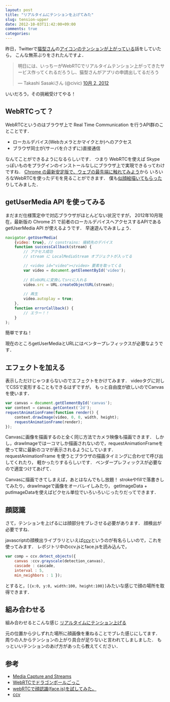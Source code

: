 ```yaml
---
layout: post
title: "リアルタイムにテンションを上げてみた"
slug: tension-upper
date: 2012-10-03T11:42:00+09:00
comments: true
categories: 
---
```


昨日，Twitterで[猫型さん](https://twitter.com/neko_gata_s)の[アイコンのテンションが上がっている](https://twitter.com/uzulla/status/252319924435955713)話をしていたら，
こんな無茶ぶりをされたんですよ．

<blockquote class="twitter-tweet" lang="ja"><p>明日には、いっちーがWebRTCでリアルタイムテンション上がってきたサービス作ってくれるだろうし、猫型さんがアプリの申請出してるだろう</p>&mdash; Takashi Sasakiさん (@civic) <a href="https://twitter.com/civic/status/253126217744646145" data-datetime="2012-10-02T13:36:07+00:00">10月 2, 2012</a></blockquote>
<script src="//platform.twitter.com/widgets.js" charset="utf-8"></script>

いいだろう，その挑戦受けてやる！

<!-- more -->

## WebRTCって？

WebRTCというのはブラウザ上で Real Time Communication を行うAPI群のことことです．

- ローカルデバイス(Webカメラとかマイクとか)へのアクセス
- ブラウザ同士が(サーバを介さずに)直接通信

なんてことができるようになるらしいです．
つまり WebRTCを使えば Skype っぽいものをプラグインのインストールなしにブラウザ上で実現できるってわけですね．
[Chrome の最新安定版で、ウェブの最先端に触れてみよう](http://googlejapan.blogspot.jp/2012/08/chrome.html)から
いろいろなWebRTCを使ったデモを見ることができます．
僕も[似顔絵描いてもらった](http://goo.gl/kDV5i)りしてみました．

## getUserMedia API を使ってみる

まだまだ仕様策定中で対応ブラウザがほとんどない状況ですが，
2012年10月現在，最新版の Chrome 21 で前者のローカルデバイスへアクセスするAPIである getUserMedia API が使えるようです．
早速遊んでみましょう．

``` javascript
navigator.getUserMedia(
    {video: true}, // constrains: 接続先のデバイス
    function successCallback(stream) {
        // アクセス成功
        // stream に LocalMediaStream オブジェクトが入ってる

        // <video id="video"></video> 要素を取ってくる
        var video = document.getElementById('video');
        
        // BlobURLに変換してsrcに入れる
        video.src = URL.createObjectURL(stream);
        
        // 再生
        video.autoplay = true;
    },
    function errorCallback() {
        // エラー！！
    }
);
```

簡単ですね！

現在のところgetUserMediaとURLにはベンタープレフィックスが必要なようです．

## エフェクトを加える

表示しただけじゃつまらないのでエフェクトをかけてみます．
videoタグに対してCSSで変形することもできるはずですが，
もっと自由度が欲しいのでCanvasを使います．

``` javascript
var canvas = document.getElementById('canvas');
var context = canvas.getContext('2d');
requestAnimationFrame(function render() {
    context.drawImage(video, 0, 0, width, height);
    requestAnimationFrame(render);
});
```

Canvasに画像を描画するのと全く同じ方法でカメラ映像も描画できます．
しかし，drawImageでは一コマしか描画されないので，requestAnimationFrameを使って常に最新のコマが表示されるようにしています．
requestAnimationFrame を使うとブラウザの描画タイミングに合わせて呼び出してくれたり，
軽かったりするらしいです．
ベンダープレフィックスが必要なので適宜つけてあげて．

Canvasに描画できてしまえば，あとはなんでもし放題！
strokeやfillで落書きしてみたり，drawImageで画像をオーバレイしみたり，
getImageData + putImageDataを使えばピクセル単位でいろいろいじったりだってできます．


## 顔認識

さて，テンションを上げるには顔部分をブレさせる必要があります．
顔検出が必要ですね．

javascriptの顔検出ライブラリといえば[ccv](https://github.com/liuliu/ccv)というのが有名らしいので，これを使ってみます．
レポジトリ中のccv.jsとface.jsを読み込んで，

``` javascript
var comp = ccv.detect_objects({
    canvas :ccv.grayscale(detection_canvas),
    cascade : cascade,
    interval : 5,
    min_neighbors : 1 });
```

とすると，`[{x:0, y:0, width:100, height:100}]`みたいな感じで顔の場所を取得できます．


## 組み合わせる

組み合わせるとこんな感じ [リアルタイムにテンション上げる](https://shogo82148.github.io/tension-upper/)

元の位置から少しずれた場所に顔画像を重ねることでブレた感じにしてます．
周りの人からテンションの上がり具合が足りないと言われてしましました．
もっといいテンションのあげ方があったら教えてください．


## 参考
- [Media Capture and Streams](http://dev.w3.org/2011/webrtc/editor/getusermedia.html#navigatorusermedia)
- [WebRTCでドラゴンボールごっこ](http://www.slideshare.net/girigiribauer/webrtc-13716640)
- [webRTCで顔認識(face.js)を試してみた。](http://alumi.hateblo.jp/entry/2012/03/22/163845)
- [ccv](https://github.com/liuliu/ccv)
